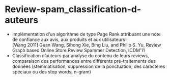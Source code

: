 # Review-spam_classification-d-auteurs

- Implémentation d’un algorithme de type Page Rank attribuant une note de confiance aux avis, aux produits et aux utilisateurs :\
[Wang 2011] Guan Wang, Sihong Xie, Bing Liu, and Philip S. Yu, Review Graph
based Online Store Review Spammer Detection, ICDM’11
-  Classification d’auteurs par analyse du contenu de leurs reviews, comparaison des performances entre différents pré-traitements des données 
(stemmatisation, suppression de la ponctuation, des caractères spéciaux ou des stop words, n-gram)
